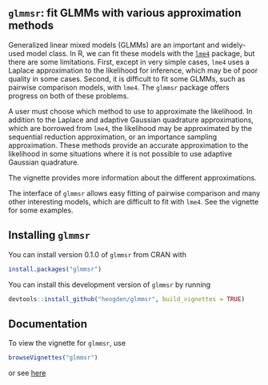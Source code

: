<!-- README.md is generated from README.Rmd. Please edit that file -->
`glmmsr`: fit GLMMs with various approximation methods
------------------------------------------------------

Generalized linear mixed models (GLMMs) are an important and widely-used model class. In R, we can fit these models with the [`lme4`](https://github.com/lme4/lme4) package, but there are some limitations. First, except in very simple cases, `lme4` uses a Laplace approximation to the likelihood for inference, which may be of poor quality in some cases. Second, it is difficult to fit some GLMMs, such as pairwise comparison models, with `lme4`. The `glmmsr` package offers progress on both of these problems.

A user must choose which method to use to approximate the likelihood. In addition to the Laplace and adaptive Gaussian quadrature approximations, which are borrowed from `lme4`, the likelihood may be approximated by the sequential reduction approximation, or an importance sampling approximation. These methods provide an accurate approximation to the likelihood in some situations where it is not possible to use adaptive Gaussian quadrature.

The vignette provides more information about the different approximations.

The interface of `glmmsr` allows easy fitting of pairwise comparison and many other interesting models, which are difficult to fit with `lme4`. See the vignette for some examples.

Installing `glmmsr`
-------------------

You can install version 0.1.0 of `glmmsr` from CRAN with

``` r
install.packages("glmmsr")
```

You can install this development version of `glmmsr` by running

``` r
devtools::install_github("heogden/glmmsr", build_vignettes = TRUE)
```

Documentation
-------------

To view the vignette for `glmmsr`, use

``` r
browseVignettes("glmmsr")
```

or see [here](https://cran.r-project.org/web/packages/glmmsr/vignettes/glmmsr-vignette.pdf)
